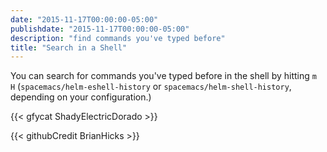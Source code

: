 ```yaml
---
date: "2015-11-17T00:00:00-05:00"
publishdate: "2015-11-17T00:00:00-05:00"
description: "find commands you've typed before"
title: "Search in a Shell"
---
```


You can search for commands you've typed before in the shell by hitting `m H`
(`spacemacs/helm-eshell-history` or `spacemacs/helm-shell-history`, depending on
your configuration.)

{{< gfycat ShadyElectricDorado >}}

{{< githubCredit BrianHicks >}}
